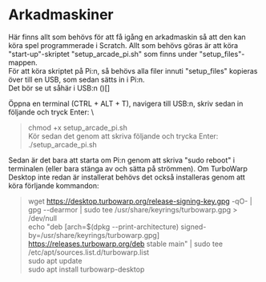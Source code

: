 # Arkadmaskiner
Här finns allt som behövs för att få igång en arkadmaskin så att den kan köra spel programmerade i Scratch.
Allt som behövs göras är att köra "start-up"-skriptet "setup_arcade_pi.sh" som finns under "setup_files"-mappen. \
För att köra skriptet på Pi:n, så behövs alla filer innuti "setup_files" kopieras över till en USB, som sedan sätts in i Pi:n. \
Det bör se ut såhär i USB:n
()[]

Öppna en terminal (CTRL + ALT + T), navigera till USB:n, skriv sedan in följande och tryck Enter: \
> chmod +x setup_arcade_pi.sh \
Kör sedan det genom att skriva följande och trycka Enter: \
> ./setup_arcade_pi.sh 

Sedan är det bara att starta om Pi:n genom att skriva "sudo reboot" i terminalen (eller bara stänga av och sätta på strömmen).
Om TurboWarp Desktop inte redan är installerat behövs det också installeras genom att köra förljande kommandon:
> wget https://desktop.turbowarp.org/release-signing-key.gpg -qO- | gpg --dearmor | sudo tee /usr/share/keyrings/turbowarp.gpg > /dev/null \
> echo "deb [arch=$(dpkg --print-architecture) signed-by=/usr/share/keyrings/turbowarp.gpg] https://releases.turbowarp.org/deb stable main" | sudo tee /etc/apt/sources.list.d/turbowarp.list \
> sudo apt update \
> sudo apt install turbowarp-desktop 

